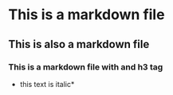 # This is a markdown file
## This is also a markdown file
### This is a markdown file with and h3 tag
* this text is italic*

